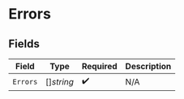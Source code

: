 # Errors


## Fields

| Field              | Type               | Required           | Description        |
| ------------------ | ------------------ | ------------------ | ------------------ |
| `Errors`           | []*string*         | :heavy_check_mark: | N/A                |